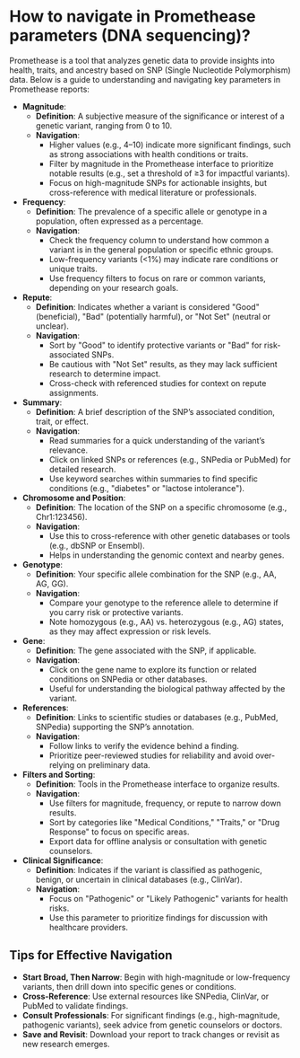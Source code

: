 # How to navigate in Promethease parameters (DNA sequencing)?   
Promethease is a tool that analyzes genetic data to provide insights into health, traits, and ancestry based on SNP (Single Nucleotide Polymorphism) data. Below is a guide to understanding and navigating key parameters in Promethease reports:   
- **Magnitude**:   
    - **Definition**: A subjective measure of the significance or interest of a genetic variant, ranging from 0 to 10.   
    - **Navigation**:   
        - Higher values (e.g., 4–10) indicate more significant findings, such as strong associations with health conditions or traits.   
        - Filter by magnitude in the Promethease interface to prioritize notable results (e.g., set a threshold of ≥3 for impactful variants).   
        - Focus on high-magnitude SNPs for actionable insights, but cross-reference with medical literature or professionals.   
- **Frequency**:   
    - **Definition**: The prevalence of a specific allele or genotype in a population, often expressed as a percentage.   
    - **Navigation**:   
        - Check the frequency column to understand how common a variant is in the general population or specific ethnic groups.   
        - Low-frequency variants (<1%) may indicate rare conditions or unique traits.   
        - Use frequency filters to focus on rare or common variants, depending on your research goals.   
- **Repute**:   
    - **Definition**: Indicates whether a variant is considered "Good" (beneficial), "Bad" (potentially harmful), or "Not Set" (neutral or unclear).   
    - **Navigation**:   
        - Sort by "Good" to identify protective variants or "Bad" for risk-associated SNPs.   
        - Be cautious with "Not Set" results, as they may lack sufficient research to determine impact.   
        - Cross-check with referenced studies for context on repute assignments.   
- **Summary**:   
    - **Definition**: A brief description of the SNP’s associated condition, trait, or effect.   
    - **Navigation**:   
        - Read summaries for a quick understanding of the variant’s relevance.   
        - Click on linked SNPs or references (e.g., SNPedia or PubMed) for detailed research.   
        - Use keyword searches within summaries to find specific conditions (e.g., "diabetes" or "lactose intolerance").   
- **Chromosome and Position**:   
    - **Definition**: The location of the SNP on a specific chromosome (e.g., Chr1:123456).   
    - **Navigation**:   
        - Use this to cross-reference with other genetic databases or tools (e.g., dbSNP or Ensembl).   
        - Helps in understanding the genomic context and nearby genes.   
- **Genotype**:   
    - **Definition**: Your specific allele combination for the SNP (e.g., AA, AG, GG).   
    - **Navigation**:   
        - Compare your genotype to the reference allele to determine if you carry risk or protective variants.   
        - Note homozygous (e.g., AA) vs. heterozygous (e.g., AG) states, as they may affect expression or risk levels.   
- **Gene**:   
    - **Definition**: The gene associated with the SNP, if applicable.   
    - **Navigation**:   
        - Click on the gene name to explore its function or related conditions on SNPedia or other databases.   
        - Useful for understanding the biological pathway affected by the variant.   
- **References**:   
    - **Definition**: Links to scientific studies or databases (e.g., PubMed, SNPedia) supporting the SNP’s annotation.   
    - **Navigation**:   
        - Follow links to verify the evidence behind a finding.   
        - Prioritize peer-reviewed studies for reliability and avoid over-relying on preliminary data.   
- **Filters and Sorting**:   
    - **Definition**: Tools in the Promethease interface to organize results.   
    - **Navigation**:   
        - Use filters for magnitude, frequency, or repute to narrow down results.   
        - Sort by categories like "Medical Conditions," "Traits," or "Drug Response" to focus on specific areas.   
        - Export data for offline analysis or consultation with genetic counselors.   
- **Clinical Significance**:   
    - **Definition**: Indicates if the variant is classified as pathogenic, benign, or uncertain in clinical databases (e.g., ClinVar).   
    - **Navigation**:   
        - Focus on "Pathogenic" or "Likely Pathogenic" variants for health risks.   
        - Use this parameter to prioritize findings for discussion with healthcare providers.   
   
## Tips for Effective Navigation   
- **Start Broad, Then Narrow**: Begin with high-magnitude or low-frequency variants, then drill down into specific genes or conditions.   
- **Cross-Reference**: Use external resources like SNPedia, ClinVar, or PubMed to validate findings.   
- **Consult Professionals**: For significant findings (e.g., high-magnitude, pathogenic variants), seek advice from genetic counselors or doctors.   
- **Save and Revisit**: Download your report to track changes or revisit as new research emerges.   
